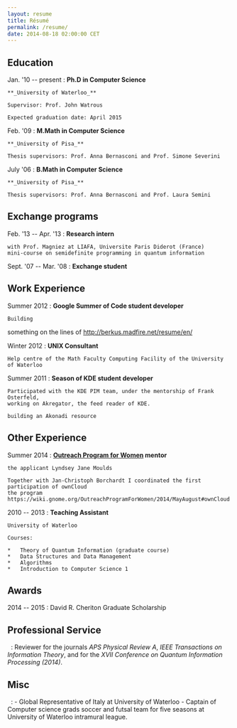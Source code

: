 ```yaml
---
layout: resume
title: Résumé
permalink: /resume/
date: 2014-08-18 02:00:00 CET
---
```


Education
----------

Jan. '10 -- present
:	**Ph.D in Computer Science**
	
	**_University of Waterloo_**

	Supervisor: Prof. John Watrous

	Expected graduation date: April 2015

Feb. '09
:	**M.Math in Computer Science**

	**_University of Pisa_**

	Thesis supervisors: Prof. Anna Bernasconi and Prof. Simone Severini

July '06
:	**B.Math in Computer Science**
	
	**_University of Pisa_**

	Thesis supervisors: Prof. Anna Bernasconi and Prof. Laura Semini

Exchange programs
-----------------
Feb. '13 -- Apr. '13
:	**Research intern**

	with Prof. Magniez at LIAFA, Universite Paris Diderot (France)
	mini-course on semidefinite programming in quantum information

Sept. '07 -- Mar. '08
:	**Exchange student**


Work Experience
---------------

Summer 2012
:	**Google Summer of Code student developer** 

	Building 

something on the lines of http://berkus.madfire.net/resume/en/

Winter 2012 
:	**UNIX Consultant**

	Help centre of the Math Faculty Computing Facility of the University of Waterloo

Summer 2011
:	**Season of KDE student developer**

	Participated with the KDE PIM team, under the mentorship of Frank Osterfeld,
	working on Akregator, the feed reader of KDE.

	building an Akonadi resource 
	

Other Experience
--------
Summer 2014
:	**[Outreach Program for Women][opw] mentor**
	
	
	
	the applicant Lyndsey Jane Moulds 

	Together with Jan-Christoph Borchardt I coordinated the first participation of ownCloud
	the program
	https://wiki.gnome.org/OutreachProgramForWomen/2014/MayAugust#ownCloud

2010 -- 2013
:	**Teaching Assistant**
	
	University of Waterloo

	Courses: 

	*	Theory of Quantum Information (graduate course)
	*	Data Structures and Data Management
	*	Algorithms
	*	Introduction to Computer Science 1

Awards
------
2014 -- 2015
:	David R. Cheriton Graduate Scholarship

Professional Service
--------------------

&nbsp;
:	Reviewer for the journals _APS Physical Review A_, _IEEE Transactions on Information Theory_, 
	and for the _XVII Conference on Quantum Information Processing (2014)_.


[KDE]: http://www.kde.org/
[opw]: https://gnome.org/opw/

Misc
----
&nbsp;
:	- Global Representative of Italy at University of Waterloo
	- Captain of Computer science grads soccer and futsal team for five seasons at University of Waterloo intramural league.  
